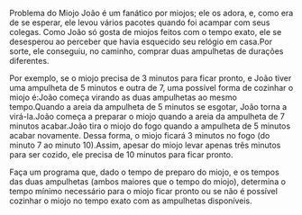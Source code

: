 Problema do Miojo
João é um fanático por miojos; ele os adora, e, como era de se esperar, ele levou vários pacotes quando foi acampar com seus colegas. Como João só gosta de miojos feitos com o tempo exato, ele se desesperou ao perceber que havia esquecido seu relógio em casa.Por sorte, ele conseguiu, no caminho, comprar duas ampulhetas de durações diferentes.

Por exemplo, se o miojo precisa de 3 minutos para ficar pronto, e João tiver uma ampulheta de 5 minutos e outra de 7, uma possível forma de cozinhar o miojo é:João começa virando as duas ampulhetas ao mesmo tempo.Quando a areia da ampulheta de 5 minutos se esgotar, João torna a virá-la.João começa a preparar o miojo quando a areia da ampulheta de 7 minutos acabar.João tira o miojo do fogo quando a ampulheta de 5 minutos acabar novamente.
Dessa forma, o miojo ficará 3 minutos no fogo (do minuto 7 ao minuto 10).Assim, apesar do miojo levar apenas três minutos para ser cozido, ele precisa de 10 minutos para ficar pronto.

Faça um programa que, dado o tempo de preparo do miojo, e os tempos das duas ampulhetas (ambos maiores que o tempo do miojo), determina o tempo mínimo necessário para o miojo ficar pronto ou se não é possível cozinhar o miojo no tempo exato com as ampulhetas disponíveis.